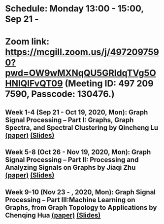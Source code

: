 # Schedule: Monday 13:00 - 15:00, Sep 21 - 
# Zoom link: https://mcgill.zoom.us/j/4972097590?pwd=OW9wMXNqQU5GRldqTVg5OHNlQlFvQT09 (Meeting ID: 497 209 7590, Passcode: 130476.)

## Week 1-4 (Sep 21 - Oct 19, 2020, Mon): Graph Signal Processing – Part I: Graphs, Graph Spectra, and Spectral Clustering by Qincheng Lu [(paper)](https://arxiv.org/pdf/1907.03467.pdf) [(Slides)](https://github.com/SitaoLuan/Learning-on-Graphs-Reading-Group/blob/master/2020%20Fall/GSP_Talk_Qincheng_Lu_Oct_19.pdf)

## Week 5-8 (Oct 26 - Nov 19, 2020, Mon): Graph Signal Processing – Part II: Processing and Analyzing Signals on Graphs by Jiaqi Zhu [(paper)](https://arxiv.org/pdf/1909.10325.pdf) [(Slides)](https://github.com/SitaoLuan/Learning-on-Graphs-Reading-Group/blob/master/2020%20Fall/gsp2-1.pdf)
 
## Week 9-10 (Nov 23 - , 2020, Mon): Graph Signal Processing – Part III:Machine Learning on Graphs, from Graph Topology to Applications by Chenqing Hua [(paper)](https://arxiv.org/pdf/2001.00426.pdf) [(Slides)](https://github.com/SitaoLuan/Learning-on-Graphs-Reading-Group/blob/master/2020%20Fall/GNN.pdf)

